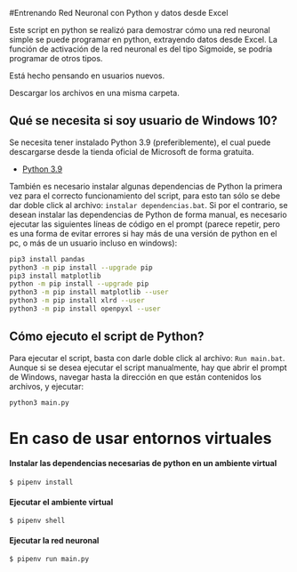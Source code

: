 #Entrenando Red Neuronal con Python y datos desde Excel

Este script en python se realizó para demostrar cómo una red neuronal simple se puede programar en python, extrayendo datos desde Excel. La función de activación de la red neuronal es del tipo Sigmoide, se podría programar de otros tipos.

Está hecho pensando en usuarios nuevos.

Descargar los archivos en una misma carpeta.

## Qué se necesita si soy usuario de Windows 10?

Se necesita tener instalado Python 3.9 (preferiblemente), el cual puede descargarse desde la tienda oficial de Microsoft de forma gratuita.

- [Python 3.9](https://www.microsoft.com/store/productId/9P7QFQMJRFP7)


También es necesario instalar algunas dependencias de Python la primera vez para el correcto funcionamiento del script, para esto tan sólo se debe dar doble click al archivo: `instalar dependencias.bat`. Si por el contrario, se desean instalar las dependencias de Python de forma manual, es necesario ejecutar las siguientes líneas de código en el prompt (parece repetir, pero es una forma de evitar errores si hay más de una versión de python en el pc, o más de un usuario incluso en windows):

```sh
pip3 install pandas
python3 -m pip install --upgrade pip
pip3 install matplotlib
python -m pip install --upgrade pip
python3 -m pip install matplotlib --user
python3 -m pip install xlrd --user
python3 -m pip install openpyxl --user
```

## Cómo ejecuto el script de Python?
 
Para ejecutar el script, basta con darle doble click al archivo: `Run main.bat`. Aunque si se desea ejecutar el script manualmente, hay que abrir el prompt de Windows, navegar hasta la dirección en que están contenidos los archivos, y ejecutar:

```sh
python3 main.py
```

# En caso de usar entornos virtuales

#### Instalar las dependencias necesarias de python en un ambiente virtual
```
$ pipenv install
```
#### Ejecutar el ambiente virtual
```
$ pipenv shell
```
#### Ejecutar la red neuronal
```
$ pipenv run main.py
```